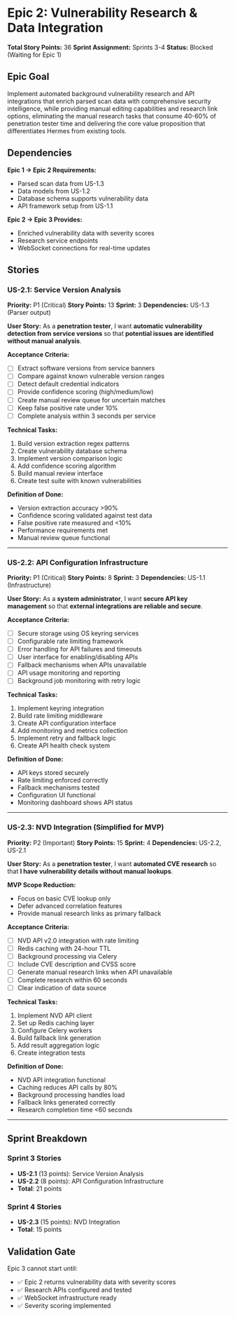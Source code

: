 # Epic 2: Vulnerability Research & Data Integration

**Total Story Points:** 36
**Sprint Assignment:** Sprints 3-4
**Status:** Blocked (Waiting for Epic 1)

## Epic Goal
Implement automated background vulnerability research and API integrations that enrich parsed scan data with comprehensive security intelligence, while providing manual editing capabilities and research link options, eliminating the manual research tasks that consume 40-60% of penetration tester time and delivering the core value proposition that differentiates Hermes from existing tools.

## Dependencies
**Epic 1 → Epic 2 Requirements:**
- Parsed scan data from US-1.3
- Data models from US-1.2
- Database schema supports vulnerability data
- API framework setup from US-1.1

**Epic 2 → Epic 3 Provides:**
- Enriched vulnerability data with severity scores
- Research service endpoints
- WebSocket connections for real-time updates

## Stories

### US-2.1: Service Version Analysis
**Priority:** P1 (Critical)
**Story Points:** 13
**Sprint:** 3
**Dependencies:** US-1.3 (Parser output)

**User Story:**
As a **penetration tester**, I want **automatic vulnerability detection from service versions** so that **potential issues are identified without manual analysis**.

**Acceptance Criteria:**
- [ ] Extract software versions from service banners
- [ ] Compare against known vulnerable version ranges
- [ ] Detect default credential indicators
- [ ] Provide confidence scoring (high/medium/low)
- [ ] Create manual review queue for uncertain matches
- [ ] Keep false positive rate under 10%
- [ ] Complete analysis within 3 seconds per service

**Technical Tasks:**
1. Build version extraction regex patterns
2. Create vulnerability database schema
3. Implement version comparison logic
4. Add confidence scoring algorithm
5. Build manual review interface
6. Create test suite with known vulnerabilities

**Definition of Done:**
- Version extraction accuracy >90%
- Confidence scoring validated against test data
- False positive rate measured and <10%
- Performance requirements met
- Manual review queue functional

---

### US-2.2: API Configuration Infrastructure
**Priority:** P1 (Critical)
**Story Points:** 8
**Sprint:** 3
**Dependencies:** US-1.1 (Infrastructure)

**User Story:**
As a **system administrator**, I want **secure API key management** so that **external integrations are reliable and secure**.

**Acceptance Criteria:**
- [ ] Secure storage using OS keyring services
- [ ] Configurable rate limiting framework
- [ ] Error handling for API failures and timeouts
- [ ] User interface for enabling/disabling APIs
- [ ] Fallback mechanisms when APIs unavailable
- [ ] API usage monitoring and reporting
- [ ] Background job monitoring with retry logic

**Technical Tasks:**
1. Implement keyring integration
2. Build rate limiting middleware
3. Create API configuration interface
4. Add monitoring and metrics collection
5. Implement retry and fallback logic
6. Create API health check system

**Definition of Done:**
- API keys stored securely
- Rate limiting enforced correctly
- Fallback mechanisms tested
- Configuration UI functional
- Monitoring dashboard shows API status

---

### US-2.3: NVD Integration (Simplified for MVP)
**Priority:** P2 (Important)
**Story Points:** 15
**Sprint:** 4
**Dependencies:** US-2.2, US-2.1

**User Story:**
As a **penetration tester**, I want **automated CVE research** so that **I have vulnerability details without manual lookups**.

**MVP Scope Reduction:**
- Focus on basic CVE lookup only
- Defer advanced correlation features
- Provide manual research links as primary fallback

**Acceptance Criteria:**
- [ ] NVD API v2.0 integration with rate limiting
- [ ] Redis caching with 24-hour TTL
- [ ] Background processing via Celery
- [ ] Include CVE description and CVSS score
- [ ] Generate manual research links when API unavailable
- [ ] Complete research within 60 seconds
- [ ] Clear indication of data source

**Technical Tasks:**
1. Implement NVD API client
2. Set up Redis caching layer
3. Configure Celery workers
4. Build fallback link generation
5. Add result aggregation logic
6. Create integration tests

**Definition of Done:**
- NVD API integration functional
- Caching reduces API calls by 80%
- Background processing handles load
- Fallback links generated correctly
- Research completion time <60 seconds

---

## Sprint Breakdown

### Sprint 3 Stories
- **US-2.1** (13 points): Service Version Analysis
- **US-2.2** (8 points): API Configuration Infrastructure
- **Total**: 21 points

### Sprint 4 Stories
- **US-2.3** (15 points): NVD Integration
- **Total**: 15 points

## Validation Gate
Epic 3 cannot start until:
- ✅ Epic 2 returns vulnerability data with severity scores
- ✅ Research APIs configured and tested
- ✅ WebSocket infrastructure ready
- ✅ Severity scoring implemented